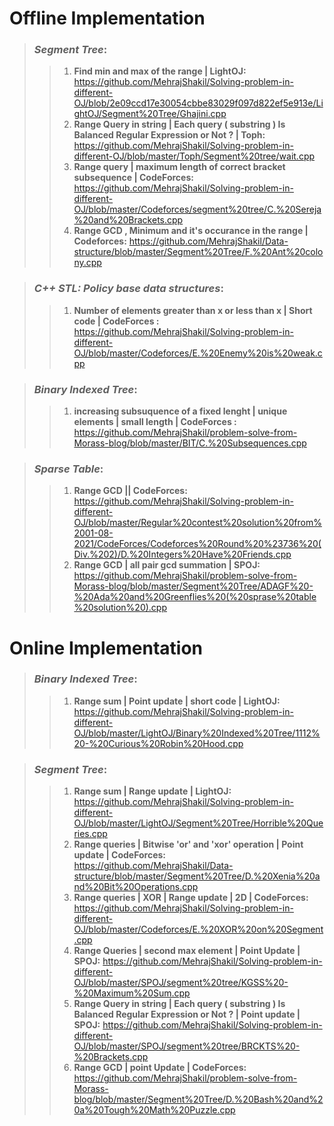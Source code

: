 # **Offline Implementation**
> ### ***Segment Tree***:
>> 1. **Find min and max of the range | LightOJ:** https://github.com/MehrajShakil/Solving-problem-in-different-OJ/blob/2e09ccd17e30054cbbe83029f097d822ef5e913e/LightOJ/Segment%20Tree/Ghajini.cpp
>> 2. **Range Query in string | Each query ( substring ) Is Balanced Regular Expression or Not ? | Toph:** https://github.com/MehrajShakil/Solving-problem-in-different-OJ/blob/master/Toph/Segment%20tree/wait.cpp
>> 3. **Range query | maximum length of correct bracket subsequence | CodeForces:** https://github.com/MehrajShakil/Solving-problem-in-different-OJ/blob/master/Codeforces/segment%20tree/C.%20Sereja%20and%20Brackets.cpp
>> 4. **Range GCD , Minimum and it's occurance in the range | Codeforces:** https://github.com/MehrajShakil/Data-structure/blob/master/Segment%20Tree/F.%20Ant%20colony.cpp

> ### ***C++ STL: Policy base data structures***:
>> 1. **Number of elements greater than x or less than x | Short code | CodeForces :** https://github.com/MehrajShakil/Solving-problem-in-different-OJ/blob/master/Codeforces/E.%20Enemy%20is%20weak.cpp

> ### ***Binary Indexed Tree***:
>> 1. **increasing subsuquence of a fixed lenght | unique elements | small length | CodeForces :** https://github.com/MehrajShakil/problem-solve-from-Morass-blog/blob/master/BIT/C.%20Subsequences.cpp

> ### ***Sparse Table***:
>> 1. **Range GCD || CodeForces:** https://github.com/MehrajShakil/Solving-problem-in-different-OJ/blob/master/Regular%20contest%20solution%20from%2001-08-2021/CodeForces/Codeforces%20Round%20%23736%20(Div.%202)/D.%20Integers%20Have%20Friends.cpp
>> 2. **Range GCD | all pair gcd summation | SPOJ:** https://github.com/MehrajShakil/problem-solve-from-Morass-blog/blob/master/Segment%20Tree/ADAGF%20-%20Ada%20and%20Greenflies%20(%20sprase%20table%20solution%20).cpp

# **Online Implementation**
> ### ***Binary Indexed Tree***:
>> 1. **Range sum | Point update | short code | LightOJ:** https://github.com/MehrajShakil/Solving-problem-in-different-OJ/blob/master/LightOJ/Binary%20Indexed%20Tree/1112%20-%20Curious%20Robin%20Hood.cpp

> ### ***Segment Tree***:
>> 1. **Range sum | Range update | LightOJ:** https://github.com/MehrajShakil/Solving-problem-in-different-OJ/blob/master/LightOJ/Segment%20Tree/Horrible%20Queries.cpp
>> 2. **Range queries | Bitwise 'or' and 'xor' operation | Point update | CodeForces:** https://github.com/MehrajShakil/Data-structure/blob/master/Segment%20Tree/D.%20Xenia%20and%20Bit%20Operations.cpp 
>> 3. **Range queries | XOR | Range update | 2D | CodeForces:** https://github.com/MehrajShakil/Solving-problem-in-different-OJ/blob/master/Codeforces/E.%20XOR%20on%20Segment.cpp
>> 4. **Range Queries | second max element | Point Update | SPOJ:** https://github.com/MehrajShakil/Solving-problem-in-different-OJ/blob/master/SPOJ/segment%20tree/KGSS%20-%20Maximum%20Sum.cpp
>> 5. **Range Query in string | Each query ( substring ) Is Balanced Regular Expression or Not ? | Point update | SPOJ:** https://github.com/MehrajShakil/Solving-problem-in-different-OJ/blob/master/SPOJ/segment%20tree/BRCKTS%20-%20Brackets.cpp
>> 6. **Range GCD | point Update | CodeForces:** https://github.com/MehrajShakil/problem-solve-from-Morass-blog/blob/master/Segment%20Tree/D.%20Bash%20and%20a%20Tough%20Math%20Puzzle.cpp

